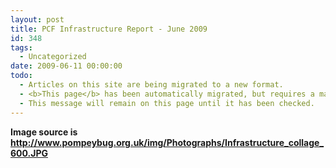 ```yaml
---
layout: post
title: PCF Infrastructure Report - June 2009
id: 348
tags:
  - Uncategorized
date: 2009-06-11 00:00:00
todo:
  - Articles on this site are being migrated to a new format.
  - <b>This page</b> has been automatically migrated, but requires a manual check-&amp;-tune to ensure the format and links all work as expected.
  - This message will remain on this page until it has been checked.
---
```


**Image source is http://www.pompeybug.org.uk/img/Photographs/Infrastructure_collage_600.JPG**
